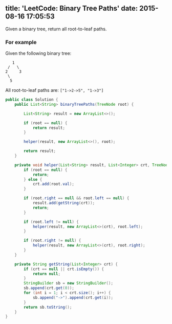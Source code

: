 title: 'LeetCode: Binary Tree Paths'
date: 2015-08-16 17:05:53
---
 Given a binary tree, return all root-to-leaf paths.

### For example
Given the following binary tree:
```
   1
 /   \
2     3
 \
  5
```

All root-to-leaf paths are: `["1->2->5", "1->3"]`

```java
public class Solution {
    public List<String> binaryTreePaths(TreeNode root) {

        List<String> result = new ArrayList<>();

        if (root == null) {
            return result;
        }

        helper(result, new ArrayList<>(), root);

        return result;
    }

    private void helper(List<String> result, List<Integer> crt, TreeNode root) {
        if (root == null) {
            return;
        } else {
            crt.add(root.val);
        }

        if (root.right == null && root.left == null) {
            result.add(getString(crt));
            return;
        }

        if (root.left != null) {
            helper(result, new ArrayList<>(crt), root.left);
        }

        if (root.right != null) {
            helper(result, new ArrayList<>(crt), root.right);
        }
    }

    private String getString(List<Integer> crt) {
        if (crt == null || crt.isEmpty()) {
            return null;
        }
        StringBuilder sb = new StringBuilder();
        sb.append(crt.get(0));
        for (int i = 1; i < crt.size(); i++) {
            sb.append("->").append(crt.get(i));
        }
        return sb.toString();
    }
}
```